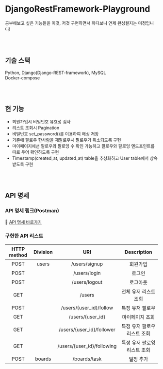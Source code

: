 # DjangoRestFramework-Playground
공부해보고 싶은 기능들을 이것, 저것 구현하면서 하다보니 언제 완성될지는 미정입니다!

<br/> 
<br/> 

## 기술 스택
Python, Django(Django-REST-framework), MySQL     
Docker-compose

<br/> 
<br/> 

## 현 기능
- 회원가입시 비밀번호 유효성 검사
- 리스트 조회시 Pagination
- 비밀번호 set_password()를 이용하여 해싱 저장
- 기존에 팔로우 한사람을 재팔로우시 팔로우가 취소되도록 구현
- 마이페이지에선 팔로우와 팔로잉 수 확인 가능하고 팔로우와 팔로잉 엔드포인트를 따로 두어 확인하도록 구현
- Timestamp(created_at, updated_at) table을 추상화하고 User table에서 상속받도록 구현 

<br/> 
<br/> 

## API 명세
### API 명세 링크(Postman)
🔗 [API 명세 바로가기](https://documenter.getpostman.com/view/16450829/UUxxgUAt)

### 구현한 API 리스트


|HTTP method|Division|URI|Description|
|:-:|:-:|:-:|:-:|
|POST|users|/users/signup|회원가입|
|POST||/users/login|로그인|
|POST||/users/logout|로그아웃|
|GET||/users|전체 유저 리스트 조회|
|POST||/users/{user_id}/follow|특정 유저 팔로우|
|GET||/users/{user_id}|마이페이지 조회|
|GET||/users/{user_id}/follower|특정 유저 팔로우 리스트 조회|
|GET||/users/{user_id}/following|특정 유저 팔로잉 리스트 조회|
|POST|boards|/boards/task|일정 추가|

<br/> 
<br/> 
